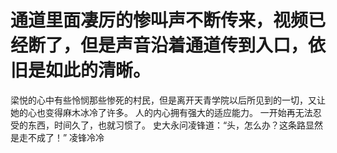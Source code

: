# 通道里面凄厉的惨叫声不断传来，视频已经断了，但是声音沿着通道传到入口，依旧是如此的清晰。
梁悦的心中有些怜悯那些惨死的村民，但是离开天青学院以后所见到的一切，又让她的心也变得麻木冰冷了许多。
人的内心拥有强大的适应能力。
一开始再无法忍受的东西，时间久了，也就习惯了。
史大永问凌锋道：“头，怎么办？这条路显然是走不成了！”
凌锋冷冷

